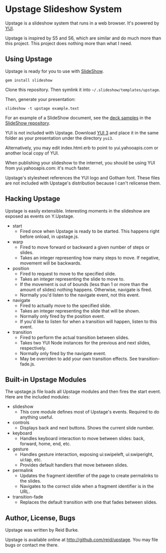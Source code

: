 Upstage Slideshow System
========================

Upstage is a slideshow system that runs in a web browser. It's powered by [YUI][].

Upstage is inspired by S5 and S6, which are similar and do much more than this project. This project does nothing more than what I need.

Using Upstage
-------------

Upstage is ready for you to use with [SlideShow][].

    gem install slideshow

Clone this repository. Then symlink it into `~/.slideshow/templates/upstage`.

Then, generate your presentation:

    slideshow -t upstage example.text

For an example of a SlideShow document, see the [deck samples][samples] in the [SlideShow repository][s9].

YUI is not included with Upstage. Download [YUI 3][] and place it in the same folder as your presentation under the directory `yui3`.

Alternatively, you may edit index.html.erb to point to yui.yahooapis.com or another local copy of YUI.

When publishing your slideshow to the internet, you should be using YUI from yui.yahooapis.com: it's much faster.

Upstage's stylesheet references the YUI logo and Gotham font. These files are not included with Upstage's distribution because I can't relicense them.

Hacking Upstage
---------------

Upstage is easily extensible. Interesting moments in the slideshow are exposed as events on Y.Upstage.

- start
    - Fired once when Upstage is ready to be started. This happens right before onload, in upstage.js.
- warp
    - Fired to move forward or backward a given number of steps or slides.
    - Takes an integer representing how many steps to move. If negative, movement will be backwards.
- position
    - Fired to request to move to the specified slide.
    - Takes an integer representing the slide to move to.
    - If the movement is out of bounds (less than 1 or more than the amount of slides) nothing happens. Otherwise, navigate is fired.
    - Normally you'd listen to the navigate event, not this event.
- navigate
    - Fired to actually move to the specified slide.
    - Takes an integer representing the slide that will be shown.
    - Normally only fired by the position event.
    - If you'd like to listen for when a transition will happen, listen to this event.
- transition
    - Fired to perform the actual transition between slides.
    - Takes two YUI Node instances for the previous and next slides, respectively.
    - Normally only fired by the navigate event.
    - May be overriden to add your own transition effects. See transition-fade.js.

Built-in Upstage Modules
------------------------

The upstage.js file loads all Upstage modules and then fires the start event. Here are the included modules:

- slideshow
    - This core module defines most of Upstage's events. Required to do anything useful.
- controls
    - Displays back and next buttons. Shows the current slide number.
- keyboard
    - Handles keyboard interaction to move between slides: back, forward, home, end, etc.
- gesture
    - Handles gesture interaction, exposing ui:swipeleft, ui:swiperight, ui:tap, etc.
    - Provides default handlers that move between slides.
- permalink
    - Updates the fragment identifier of the page to create permalinks to the slides.
    - Navigates to the correct slide when a fragment identifier is in the URL.
- transition-fade
    - Replaces the default transition with one that fades between slides.

Author, License, Bugs
---------------------

Upstage was written by Reid Burke.

Upstage is available online at <http://github.com/reid/upstage>. You may file bugs or contact me there.

  [YUI]: http://yuilibrary.com/
  [SlideShow]: http://slideshow.rubyforge.org/
  [s9]: https://github.com/geraldb/slideshow/
  [samples]: https://github.com/geraldb/slideshow/tree/master/samples/
  [decks]: http://github.com/reid/decks
  [YUI 3]: http://yuilibrary.com/projects/yui3
